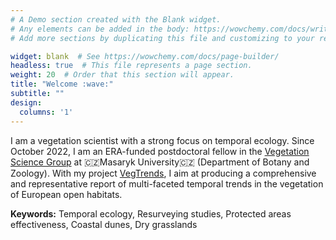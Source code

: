 ```yaml
---
# A Demo section created with the Blank widget.
# Any elements can be added in the body: https://wowchemy.com/docs/writing-markdown-latex/
# Add more sections by duplicating this file and customizing to your requirements.

widget: blank  # See https://wowchemy.com/docs/page-builder/
headless: true  # This file represents a page section.
weight: 20  # Order that this section will appear.
title: "Welcome :wave:"
subtitle: ""
design:
  columns: '1'
---
```


I am a vegetation scientist with a strong focus on temporal ecology. Since October 2022, I am an ERA-funded postdoctoral fellow in the [Vegetation Science Group](https://botzool.cz/vegsci/) at 🇨🇿Masaryk University🇨🇿 (Department of Botany and Zoology). With my project [VegTrends](https://doi.org/10.3030/101090344), I aim at producing a comprehensive and representative report of multi-faceted temporal trends in the vegetation of European open habitats. 

**Keywords:** Temporal ecology, Resurveying studies, Protected areas effectiveness, Coastal dunes, Dry grasslands
